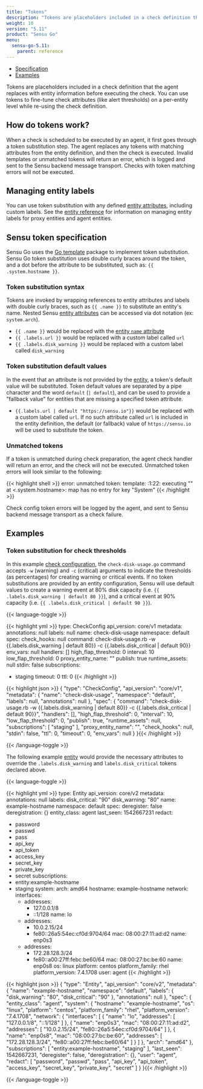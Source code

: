 ```yaml
---
title: "Tokens"
description: "Tokens are placeholders included in a check definition that the agent replaces with entity information before executing the check. You can use tokens to fine-tune check attributes (like alert thresholds) on a per-entity level while re-using check definitions. Read the reference doc to learn about tokens."
weight: 10
version: "5.11"
product: "Sensu Go"
menu: 
  sensu-go-5.11:
    parent: reference
---
```


- [Specification](#sensu-token-specification)
- [Examples](#examples)

Tokens are placeholders included in a check definition that the agent replaces with entity information before executing the check.
You can use tokens to fine-tune check attributes (like alert thresholds) on a per-entity level while re-using the check definition.

## How do tokens work?

When a check is scheduled to be executed by an agent, it first goes through a token substitution step. The agent replaces any tokens with matching attributes from the entity definition, and then the check is executed. Invalid templates or unmatched tokens will return an error, which is logged and sent to the Sensu backend message transport. Checks with token matching errors will not be executed.

## Managing entity labels

You can use token substitution with any defined [entity attributes][4], including custom labels.
See the [entity reference][6] for information on managing entity labels for proxy entities and agent entities.

## Sensu token specification

Sensu Go uses the [Go template][1] package to implement token substitution.
Sensu Go token substitution uses double curly braces around the token, and a dot before the attribute to be substituted, such as: `{{ .system.hostname }}`.

### Token substitution syntax

Tokens are invoked by wrapping references to entity attributes and labels with double curly braces, such as `{{ .name }}` to substitute an entity's name. Nested Sensu [entity attributes][3] can be accessed via dot notation (ex: `system.arch`).

- `{{ .name }}` would be replaced with the [entity `name` attribute][3]
- `{{ .labels.url }}` would be replaced with a custom label called `url`
- `{{ .labels.disk_warning }}` would be replaced with a custom label called
  `disk_warning`

### Token substitution default values

In the event that an attribute is not provided by the [entity][3], a token's default
value will be substituted. Token default values are separated by a pipe character and the word `default` (`| default`), and can be used to provide a "fallback value" for entities that are missing a specified token attribute.

- `{{.labels.url | default "https://sensu.io"}}` would be replaced with a custom label called `url`. If no such attribute called `url` is included in the entity definition, the default (or fallback) value of `https://sensu.io` will be used to substitute the token.

### Unmatched tokens

If a token is unmatched during check preparation, the agent check handler will return an error, and the check will not be executed. Unmatched token errors will look similar to the following:

{{< highlight shell >}}
error: unmatched token: template: :1:22: executing "" at <.system.hostname>: map has no entry for key "System"
{{< /highlight >}}

Check config token errors will be logged by the agent, and sent to Sensu backend message transport as a check failure.

## Examples

### Token substitution for check thresholds 

In this example [check configuration][5], the `check-disk-usage.go` command accepts `-w` (warning) and `-c` (critical)
arguments to indicate the thresholds (as percentages) for creating warning or critical events. If no token substitutions are provided by an entity configuration, Sensu will use default values to create a warning event at 80% disk capacity (i.e. `{{ .labels.disk_warning | default 80 }}`), and a critical event at 90% capacity (i.e. `{{ .labels.disk_critical | default 90 }}`).

{{< language-toggle >}}

{{< highlight yml >}}
type: CheckConfig
api_version: core/v1
metadata:
  annotations: null
  labels: null
  name: check-disk-usage
  namespace: default
spec:
  check_hooks: null
  command: check-disk-usage.rb -w {{.labels.disk_warning | default 80}} -c {{.labels.disk_critical
    | default 90}}
  env_vars: null
  handlers: []
  high_flap_threshold: 0
  interval: 10
  low_flap_threshold: 0
  proxy_entity_name: ""
  publish: true
  runtime_assets: null
  stdin: false
  subscriptions:
  - staging
  timeout: 0
  ttl: 0
{{< /highlight >}}

{{< highlight json >}}
{
  "type": "CheckConfig",
  "api_version": "core/v1",
  "metadata": {
    "name": "check-disk-usage",
    "namespace": "default",
    "labels": null,
    "annotations": null
  },
  "spec": {
    "command": "check-disk-usage.rb -w {{.labels.disk_warning | default 80}} -c {{.labels.disk_critical | default 90}}",
    "handlers": [],
    "high_flap_threshold": 0,
    "interval": 10,
    "low_flap_threshold": 0,
    "publish": true,
    "runtime_assets": null,
    "subscriptions": [
    "staging"
    ],
    "proxy_entity_name": "",
    "check_hooks": null,
    "stdin": false,
    "ttl": 0,
    "timeout": 0,
    "env_vars": null
  }
}{{< /highlight >}}

{{< /language-toggle >}}

The following example [entity][4] would provide the necessary
attributes to override the `.labels.disk_warning` and `labels.disk_critical`
tokens declared above.

{{< language-toggle >}}

{{< highlight yml >}}
type: Entity
api_version: core/v2
metadata:
  annotations: null
  labels:
    disk_critical: "90"
    disk_warning: "80"
  name: example-hostname
  namespace: default
spec:
  deregister: false
  deregistration: {}
  entity_class: agent
  last_seen: 1542667231
  redact:
  - password
  - passwd
  - pass
  - api_key
  - api_token
  - access_key
  - secret_key
  - private_key
  - secret
  subscriptions:
  - entity:example-hostname
  - staging
  system:
    arch: amd64
    hostname: example-hostname
    network:
      interfaces:
      - addresses:
        - 127.0.0.1/8
        - ::1/128
        name: lo
      - addresses:
        - 10.0.2.15/24
        - fe80::26a5:54ec:cf0d:9704/64
        mac: 08:00:27:11:ad:d2
        name: enp0s3
      - addresses:
        - 172.28.128.3/24
        - fe80::a00:27ff:febc:be60/64
        mac: 08:00:27:bc:be:60
        name: enp0s8
    os: linux
    platform: centos
    platform_family: rhel
    platform_version: 7.4.1708
  user: agent
{{< /highlight >}}

{{< highlight json >}}
{
  "type": "Entity",
  "api_version": "core/v2",
  "metadata": {
    "name": "example-hostname",
    "namespace": "default",
    "labels": {
      "disk_warning": "80",
      "disk_critical": "90"
    },
    "annotations": null
  },
  "spec": {
    "entity_class": "agent",
    "system": {
      "hostname": "example-hostname",
      "os": "linux",
      "platform": "centos",
      "platform_family": "rhel",
      "platform_version": "7.4.1708",
      "network": {
        "interfaces": [
          {
            "name": "lo",
            "addresses": [
              "127.0.0.1/8",
              "::1/128"
            ]
          },
          {
            "name": "enp0s3",
            "mac": "08:00:27:11:ad:d2",
            "addresses": [
              "10.0.2.15/24",
              "fe80::26a5:54ec:cf0d:9704/64"
            ]
          },
          {
            "name": "enp0s8",
            "mac": "08:00:27:bc:be:60",
            "addresses": [
              "172.28.128.3/24",
              "fe80::a00:27ff:febc:be60/64"
            ]
          }
        ]
      },
      "arch": "amd64"
    },
    "subscriptions": [
      "entity:example-hostname",
      "staging"
    ],
    "last_seen": 1542667231,
    "deregister": false,
    "deregistration": {},
    "user": "agent",
    "redact": [
      "password",
      "passwd",
      "pass",
      "api_key",
      "api_token",
      "access_key",
      "secret_key",
      "private_key",
      "secret"
    ]
  }
}{{< /highlight >}}

{{< /language-toggle >}}

[1]: https://golang.org/pkg/text/template/
[2]: ../../../latest/reference/checks/#check-token-substitution
[3]: ../entities/#entity-attributes
[4]: ../entities/
[5]: ../checks/
[6]: ../entities#managing-entity-labels
